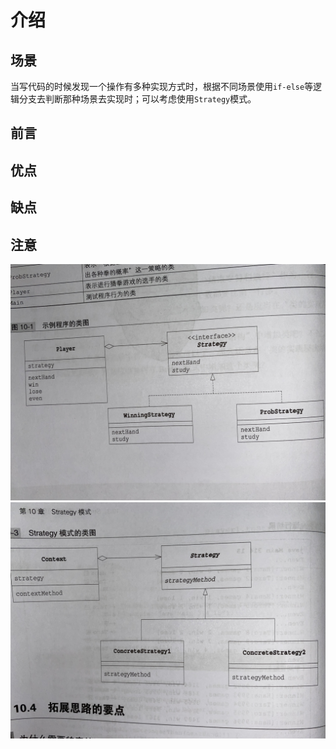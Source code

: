 # 介绍

## 场景

当写代码的时候发现一个操作有多种实现方式时，根据不同场景使用`if-else`等逻辑分支去判断那种场景去实现时；可以考虑使用`Strategy`模式。

## 前言
## 优点
## 缺点
## 注意

<img src="/assets/images/design/Strategy_1.JPG"/>

<img src="/assets/images/design/Strategy_2.JPG"/>

